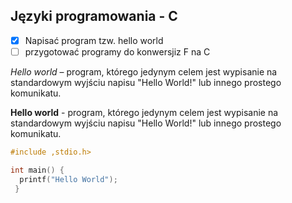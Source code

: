 ## Języki programowania - C

* [x] Napisać program tzw. hello world
* [ ] przygotować programy do konwersjiz F na C

*Hello world* – program, którego jedynym celem jest wypisanie na standardowym wyjściu napisu "Hello World!" lub innego prostego komunikatu.

**Hello world** - program, którego jedynym celem jest wypisanie na standardowym wyjściu napisu "Hello World!" lub innego prostego komunikatu.

```c
#include ,stdio.h>

int main() {
  printf("Hello World");
 }
```
